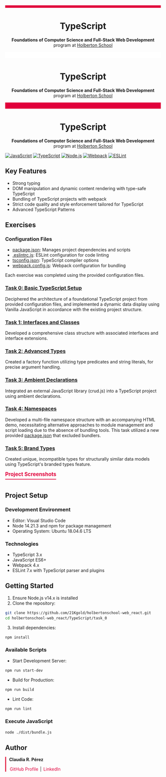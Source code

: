 ﻿![](./images/barra2.png)

<h1 align="center">TypeScript</h1>

<p align="center">
  <strong>Foundations of Computer Science and Full-Stack Web Development</strong> program at
  <a href="https://www.holbertonschool.com/">Holberton School</a>
</p>

<div align="center">
  <img src="./images/barra.png" alt="Red Bar" width="100%" height="20px">
  <h1>TypeScript</h1>
  <p><strong>Foundations of Computer Science and Full-Stack Web Development</strong> program at <a href="https://www.holbertonschool.com/">Holberton School</a></p>
</div>

<div align="center">
  <img src="./images/barra2.png" alt="Red Bar" width="100%" height="20px">
  <h1>TypeScript</h1>
  <p><strong>Foundations of Computer Science and Full-Stack Web Development</strong> program at <a href="https://www.holbertonschool.com/">Holberton School</a></p>
</div>

[![JavaScript](https://img.shields.io/badge/JavaScript-ES6+-1e145f.svg)](https://developer.mozilla.org/en-US/docs/Web/JavaScript)
[![TypeScript](https://img.shields.io/badge/TypeScript-3.x-2f878c.svg)](https://www.typescriptlang.org/)
[![Node.js](https://img.shields.io/badge/Node.js-14.x-e1003c.svg)](https://nodejs.org/)
[![Webpack](https://img.shields.io/badge/Webpack-4.x-8dd6f9.svg)](https://webpack.js.org/)
[![ESLint](https://img.shields.io/badge/ESLint-7.x-4B32C3.svg)](https://eslint.org/)

## Key Features
* Strong typing
* DOM manipulation and dynamic content rendering with type-safe TypeScript
* Bundling of TypeScript projects with webpack
* Strict code quality and style enforcement tailored for TypeScript
* Advanced TypeScript Patterns
## Exercises
### Configuration Files
- [package.json](./task_0/package.json): Manages project dependencies and scripts
- [.eslintrc.js](./task_0/.eslintrc.js): ESLint configuration for code linting
- [tsconfig.json](./task_0/tsconfig.json): TypeScript compiler options
- [webpack.config.js](./task_0/webpack.config.js): Webpack configuration for bundling

Each exercise was completed using the provided configuration files.
### [Task 0: Basic TypeScript Setup](./task_0/js/main.ts) 
Deciphered the architecture of a foundational TypeScript project from provided configuration files, and implemented a dynamic data display using Vanilla JavaScript in accordance with the existing project structure.

### [Task 1: Interfaces and Classes](./task_1/js/main.ts)
Developed a comprehensive class structure with associated interfaces and interface extensions.

### [Task 2: Advanced Types](./task_2/js/main.ts)
Created a factory function utilizing type predicates and string literals, for precise argument handling.

### [Task 3: Ambient Declarations](./task_3/js/main.ts)
Integrated an external JavaScript library (crud.js) into a TypeScript project using ambient declarations.

### [Task 4: Namespaces](./task_4/js/main.ts)
Developed a multi-file namespace structure with an accompanying HTML demo, necessitating alternative approaches to module management and script loading due to the absence of bundling tools. This task utilized a new provided [package.json](./task_4/package.json) that excluded bundlers.

### [Task 5: Brand Types](./task_5/js/main.ts)
Created unique, incompatible types for structurally similar data models using TypeScript's branded types feature.

<details>
  <summary style="display: inline-block; cursor: pointer; font-size: 1.2em; font-weight: bold; color: #e1003c; border-bottom: 2px solid #e1003c; padding-bottom: 5px; margin-bottom: 10px;">
    Project Screenshots
  </summary>

### Task 0 Typescript dynamic data display
Note that dist directory is being erased or not populated when using npm run start-dev. This behavior is normal because the development server doesn't create physical files in the dist directory. Instead, it serves the files from memory to provide a quicker feedback loop during development.
<p align="center">
  <img src="./images/transpiled files after npm run start-dev.png" alt="Image Description" width="800" />
</p>
<p align="center"><em>Development Server files of Task 0</em></p>

<p></p>

<p align="center"><img src="./images/task_0_browser.png" alt="Task 0" width="800"/></p>
<p align="center"><em>Development Server Output of Task 0</em></p>

### Task 1: Interfaces and Classes
```bash
USER-PC/task_1$ node ./dist/bundle.js 
{
  firstName: 'John',
  fullTimeEmployee: false,
  lastName: 'Lenon',
  yearsOfExperience: 33,
  location: 'Liverpool, England',
  contract: false,
  subject: 'guitar'
}
{
  firstName: 'Paul',
  fullTimeEmployee: true,
  lastName: 'McCartney',
  location: 'Liverpool, England',
  subject: 'piano'
}
{
  firstName: 'George',
  fullTimeEmployee: true,
  lastName: 'Harrison',
  location: 'Liverpool, England'
}
{
  firstName: 'Ringo',
  fullTimeEmployee: true,
  lastName: 'Star',
  location: 'Liverpool, England',
  numberOfReports: 1
}
J. Lennon
Yoco: Currently working
```

### Task 2: Advanced Types

<p align="center">
  <img src="./images/task_2_browser.png" alt="Task 2 Screenshot" width="800"/>
</p>
<p align="center"><em>DevTools console of Task 2</em></p>

### Task 3: Ambient Declarations
```bash
USER-PC/task_3$ node ./dist/bundle.js
Insert row { firstName: 'Guillaume', lastName: 'Salva' }
Update row 573 { firstName: 'Guillaume', lastName: 'Salva', age: 23 }
Delete row id 573
```

### Task 4: Namespaces

<p align="center">
  <img src="./images/task_4_browser.png" alt="Task 4 Screenshot" width="800"/>
</p>
<p align="center"><em>DevTools console of Task 4</em></p>

### Task 5: Brand Types
```bash
USER-PC/task_5$ node ./dist/bundle.js
{ credits: 6 }
```

</details>

## Project Setup
### Development Environment
* Editor: Visual Studio Code
* Node 14.21.3 and npm for package management
* Operating System: Ubuntu 18.04.6 LTS
### Technologies
- TypeScript 3.x
- JavaScript ES6+
- Webpack 4.x
- ESLint 7.x with TypeScript parser and plugins
## Getting Started
1. Ensure Node.js v14.x is installed
2. Clone the repository:
``` bash
git clone https://github.com/21Kgold/holbertonschool-web_react.git
cd holbertonschool-web_react/TypeScript/task_0
```
3. Install dependencies:
``` bash
npm install
```
### Available Scripts
* Start Development Server:
``` bash
npm run start-dev
```
* Build for Production:
``` bash
npm run build
```
* Lint Code:
``` bash
npm run lint
```
### Execute JavaScript
``` bash
node ./dist/bundle.js 
```

## Author

<div style="border-left: 3px solid #e1003c; padding-left: 10px;">
  <p><strong>Claudia R. Pérez</strong></p>
  <p>
    <a href="https://github.com/21Kgold" style="color: #e1003c; text-decoration: none; padding: 0 2px;">GitHub Profile</a> | 
    <a href="https://linkedin.com/in/claudia-tech" style="color: #e1003c; padding: 0 2px; text-decoration: none;">LinkedIn</a>
  </p>
</div>

